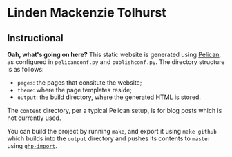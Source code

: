 # Linden Mackenzie Tolhurst

## Instructional

**Gah, what's going on here?** This static website is generated using  [Pelican], as configured in `pelicanconf.py` and `publishconf.py`. The directory structure is as follows:

* `pages`: the pages that consitute the website;
* `theme`: where the page templates reside;
* `output`: the build directory, where the generated HTML is stored.

The `content` directory, per a typical Pelican setup, is for blog posts which is not currently used.

You can build the project by running `make`, and export it using `make github` which builds into the `output` directory and pushes its contents to `master` using [`ghp-import`][ghp-import].

[pelican]: http://docs.getpelican.com "Pelican"
[ghp-import]: https://github.com/davisp/ghp-import "davisp/ghp-import"
